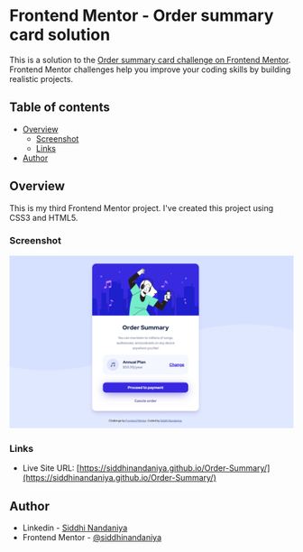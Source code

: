 # Frontend Mentor - Order summary card solution

This is a solution to the [Order summary card challenge on Frontend Mentor](https://www.frontendmentor.io/challenges/order-summary-component-QlPmajDUj). Frontend Mentor challenges help you improve your coding skills by building realistic projects. 


## Table of contents

- [Overview](#overview)
  - [Screenshot](#screenshot)
  - [Links](#links)
- [Author](#author)


## Overview
This is my third Frontend Mentor project. I've created this project using CSS3 and HTML5. 

### Screenshot

![](./Screenshot.png)


### Links

- Live Site URL: [https://siddhinandaniya.github.io/Order-Summary/](https://siddhinandaniya.github.io/Order-Summary/)


## Author

- Linkedin - [Siddhi Nandaniya](https://www.linkedin.com/in/siddhi-nandaniya/)
- Frontend Mentor - [@siddhinandaniya](https://www.frontendmentor.io/profile/Siddhinandaniya)
